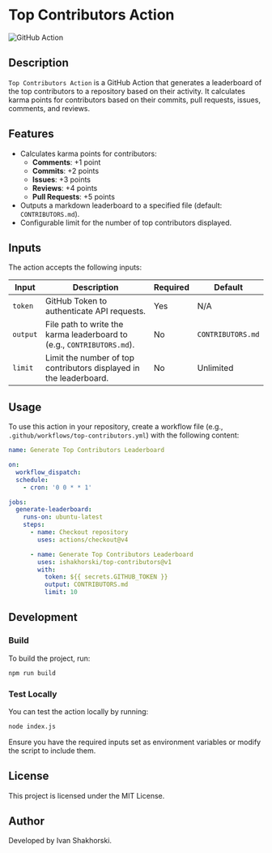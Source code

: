﻿# Top Contributors Action

![GitHub Action](https://img.shields.io/badge/GitHub-Action-blue?logo=github)

## Description

`Top Contributors Action` is a GitHub Action that generates a leaderboard of the top contributors to a repository based on their activity. It calculates karma points for contributors based on their commits, pull requests, issues, comments, and reviews.

## Features

- Calculates karma points for contributors:
    - **Comments**: +1 point
    - **Commits**: +2 points
    - **Issues**: +3 points
    - **Reviews**: +4 points
    - **Pull Requests**: +5 points
- Outputs a markdown leaderboard to a specified file (default: `CONTRIBUTORS.md`).
- Configurable limit for the number of top contributors displayed.

## Inputs

The action accepts the following inputs:

| Input   | Description                                                                 | Required | Default     |
|---------|-----------------------------------------------------------------------------|----------|-------------|
| `token` | GitHub Token to authenticate API requests.                                  | Yes      | N/A         |
| `output`| File path to write the karma leaderboard to (e.g., `CONTRIBUTORS.md`).      | No       | `CONTRIBUTORS.md` |
| `limit` | Limit the number of top contributors displayed in the leaderboard.          | No       | Unlimited   |

## Usage

To use this action in your repository, create a workflow file (e.g., `.github/workflows/top-contributors.yml`) with the following content:

```yaml
name: Generate Top Contributors Leaderboard

on:
  workflow_dispatch:
  schedule:
    - cron: '0 0 * * 1'

jobs:
  generate-leaderboard:
    runs-on: ubuntu-latest
    steps:
      - name: Checkout repository
        uses: actions/checkout@v4

      - name: Generate Top Contributors Leaderboard
        uses: ishakhorski/top-contributors@v1
        with:
          token: ${{ secrets.GITHUB_TOKEN }}
          output: CONTRIBUTORS.md
          limit: 10
```

## Development

### Build

To build the project, run:

```sh
npm run build
```

### Test Locally

You can test the action locally by running:

```sh
node index.js
```

Ensure you have the required inputs set as environment variables or modify the script to include them.

## License

This project is licensed under the MIT License.

## Author

Developed by Ivan Shakhorski.
